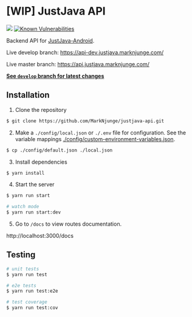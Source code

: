 # [WIP] JustJava API

![](https://github.com/MarkNjunge/justjava-api/workflows/Main%20Workflow/badge.svg)
[![Known Vulnerabilities](https://snyk.io/test/github/MarkNjunge/justjava-api/badge.svg)](https://snyk.io/test/github/MarkNjunge/justjava-api)

Backend API for [JustJava-Android](https://github.com/MarkNjunge/JustJava-Android).

Live develop branch: https://api-dev.justjava.marknjunge.com/

Live master branch: https://api.justjava.marknjunge.com/

**[See `develop` branch for latest changes](https://github.com/MarkNjunge/justjava-api/tree/develop)**

## Installation

1. Clone the repository

```bash
$ git clone https://github.com/MarkNjunge/justjava-api.git
```

2. Make a `./config/local.json` or `./.env` file for configuration. See the variable mappings [./config/custom-environment-variables.json](./config/custom-environment-variables.json).

```bash
$ cp ./config/default.json ./local.json
```

3. Install dependencies

```bash
$ yarn install
```

4. Start the server

```bash
$ yarn run start

# watch mode
$ yarn run start:dev
```

5. Go to `/docs` to view routes documentation.

http://localhost:3000/docs

## Testing

```bash
# unit tests
$ yarn run test

# e2e tests
$ yarn run test:e2e

# test coverage
$ yarn run test:cov
```
